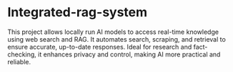 # Integrated-rag-system
This project allows locally run AI models to access real-time knowledge using web search and RAG. It automates search, scraping, and retrieval to ensure accurate, up-to-date responses. Ideal for research and fact-checking, it enhances privacy and control, making AI more practical and reliable.
